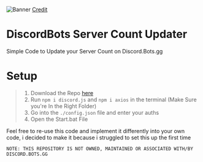 ![Banner](https://cdn.discordapp.com/attachments/772572204784287768/776560295606353950/1500x500.png)
[Credit](https://pikadude.me/)

# DiscordBots Server Count Updater
Simple Code to Update your Server Count on Discord.Bots.gg

# Setup

> 1. Download the Repo [here](https://github.com/SauceDude/DiscordBotsUpdater/archive/main.zip)
> 2. Run `npm i discord.js` and `npm i axios` in the terminal (Make Sure you're In the Right Folder)
> 3. Go into the `./config.json` file and enter your auths
> 4. Open the Start.bat File


Feel free to re-use this code and implement it differently into your own code, i decided to make it because i struggled to set this up the first time

```NOTE: THIS REPOSITORY IS NOT OWNED, MAINTAINED OR ASSOCIATED WITH/BY DISCORD.BOTS.GG```

